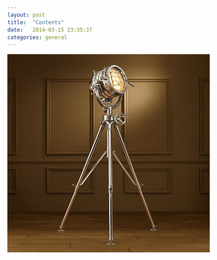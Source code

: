 ```yaml
---
layout: post
title:  "Contents"
date:   2014-03-15 23:35:37
categories: general
---
```


![My helpful screenshot](/images/screenshot.jpg)